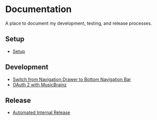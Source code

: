 # Documentation

A place to document my development, testing, and release processes.

## Setup

- [Setup](./setup.md)

## Development

- [Switch from Navigation Drawer to Bottom Navigation Bar](./implemented/drawer_to_bottom_nav.md)
- [OAuth 2 with MusicBrainz](./implemented/oauth_musicbrainz.md)

## Release
- [Automated Internal Release](./automated_internal_release.md)
